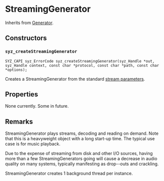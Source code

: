 # StreamingGenerator

Inherits from [Generator](./generator.md).

## Constructors

### `syz_createStreamingGenerator`

```
SYZ_CAPI syz_ErrorCode syz_createStreamingGenerator(syz_Handle *out, syz_Handle context, const char *protocol, const char *path, const char *options);
```

Creates a StreamingGenerator from the standard [stream parameters](../concepts/streams.md).

## Properties

None currently. Some in future.

## Remarks

StreamingGenerator plays streams, decoding and reading on demand.  Note  that this is a heavyweight object with a long start-up time.  The typical use case is for music playback.

Due to the expense of streaming from disk and other I/O sources, having more than a few StreamingGenerators going will cause a decrease in audio quality on many systems, typically manifesting as drop--outs and crackling.

StreamingGenerator creates 1 background thread per instance.

